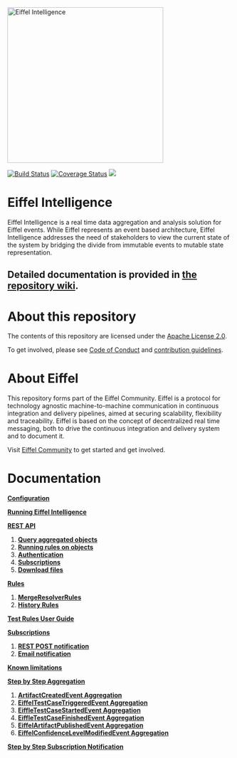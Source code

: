 <!---
   Copyright 2017-2018 Ericsson AB.
   For a full list of individual contributors, please see the commit history.

   Licensed under the Apache License, Version 2.0 (the "License");
   you may not use this file except in compliance with the License.
   You may obtain a copy of the License at

       http://www.apache.org/licenses/LICENSE-2.0

   Unless required by applicable law or agreed to in writing, software
   distributed under the License is distributed on an "AS IS" BASIS,
   WITHOUT WARRANTIES OR CONDITIONS OF ANY KIND, either express or implied.
   See the License for the specific language governing permissions and
   limitations under the License.
--->

<img src="./images/eiffel-intelligence-logo.png" alt="Eiffel Intelligence" width="350"/>

[![Build Status](https://travis-ci.org/eiffel-community/eiffel-intelligence.svg?branch=master)](https://travis-ci.org/eiffel-community/eiffel-intelligence)
[![Coverage Status](https://coveralls.io/repos/github/eiffel-community/eiffel-intelligence/badge.svg?branch=master)](https://coveralls.io/github/eiffel-community/eiffel-intelligence?branch=master)
[![](https://jitpack.io/v/eiffel-community/eiffel-intelligence.svg)](https://jitpack.io/#eiffel-community/eiffel-intelligence)

# Eiffel Intelligence
Eiffel Intelligence is a real time data aggregation and analysis solution for Eiffel events. While Eiffel represents an event based architecture, Eiffel Intelligence addresses the need of stakeholders to view the current state of the system by bridging the divide from immutable events to mutable state representation. 

## Detailed documentation is provided in [the repository wiki](../../wiki).

# About this repository
The contents of this repository are licensed under the [Apache License 2.0](./LICENSE).

To get involved, please see [Code of Conduct](./CODE_OF_CONDUCT.md) and [contribution guidelines](./CONTRIBUTING.md).

# About Eiffel
This repository forms part of the Eiffel Community. Eiffel is a protocol for technology agnostic machine-to-machine communication in continuous integration and delivery pipelines, aimed at securing scalability, flexibility and traceability. Eiffel is based on the concept of decentralized real time messaging, both to drive the continuous integration and delivery system and to document it.

Visit [Eiffel Community](https://eiffel-community.github.io) to get started and get involved.

# Documentation

[**Configuration**](./wiki/Configuration.md)

[**Running Eiffel Intelligence**](./wiki/Running-Eiffel-Intelligence.md)

[**REST API**](./wiki/REST-API.md)

1. [**Query aggregated objects**](./wiki/Query.md)
2. [**Running rules on objects**](./wiki/Running-rules-on-objects.md)
3. [**Authentication**](./wiki/Authentication.md)
4. [**Subscriptions**](./wiki/Subscription-API.md)
5. [**Download files**](./wiki/Download-Files.md)

[**Rules**](./wiki/Rules.md)
1. [**MergeResolverRules**](./wiki/MergeResolverRules.md)
2. [**History Rules**](./wiki/History-rules.md)

[**Test Rules User Guide**](./wiki/TestRulesUserGuide.md)

[**Subscriptions**](./wiki/Subscriptions.md)

1. [**REST POST notification**](./wiki/REST-POST-notification.md)
2. [**Email notification**](./wiki/Email-notification.md)

[**Known limitations**](./wiki/Known-limitations.md)

[**Step by Step Aggregation**](./wiki/Step-By-Step-Aggregation.md)

1. [**ArtifactCreatedEvent Aggregation**](./wiki/ArtifactCreatedEvent-aggregation.md)
2. [**EiffelTestCaseTriggeredEvent Aggregation**](./wiki/EiffelTestCaseTriggeredEvent-Aggregation.md)
3. [**EiffleTestCaseStartedEvent Aggregation**](./wiki/EiffleTestCaseStartedEvent-aggregation.md)
4. [**EiffleTestCaseFinishedEvent Aggregation**](./wiki/EiffleTestCaseFinishedEvent-aggregation.md)
5. [**EiffelArtifactPublishedEvent Aggregation**](./wiki/EiffelArtifactPublishedEvent-Aggregation.md)
6. [**EiffelConfidenceLevelModifiedEvent Aggregation**](./wiki/EiffelConfidenceLevelModifiedEvent-Aggregation.md)

[**Step by Step Subscription Notification**](./wiki/Step-by-Step-Subscription-Notification.md)

